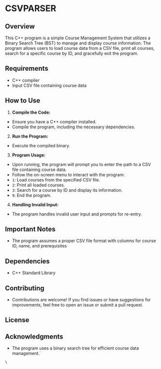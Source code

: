 # CSVPARSER



## Overview
This C++ program is a simple Course Management System that utilizes a Binary Search Tree (BST) to manage and display course information. The program allows users to load course data from a CSV file, print all courses, search for a specific course by ID, and gracefully exit the program.

## Requirements
- C++ compiler
- Input CSV file containing course data

## How to Use

1. **Compile the Code:**
 - Ensure you have a C++ compiler installed.
 - Compile the program, including the necessary dependencies.

2. **Run the Program:**
 - Execute the compiled binary.

3. **Program Usage:**
 - Upon running, the program will prompt you to enter the path to a CSV file containing course data.
 - Follow the on-screen menu to interact with the program:
 - `1`: Load courses from the specified CSV file.
 - `2`: Print all loaded courses.
 - `3`: Search for a course by ID and display its information.
 - `9`: End the program.

4. **Handling Invalid Input:**
 - The program handles invalid user input and prompts for re-entry.

## Important Notes
- The program assumes a proper CSV file format with columns for course ID, name, and prerequisites

## Dependencies
- C++ Standard Library

## Contributing
- Contributions are welcome! If you find issues or have suggestions for improvements, feel free to open an issue or submit a pull request.

## License


## Acknowledgments
- The program uses a binary search tree for efficient course data management.`

`\
`
